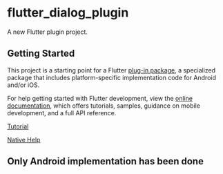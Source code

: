 # flutter_dialog_plugin

A new Flutter plugin project.

## Getting Started

This project is a starting point for a Flutter
[plug-in package](https://flutter.dev/developing-packages/),
a specialized package that includes platform-specific implementation code for
Android and/or iOS.

For help getting started with Flutter development, view the
[online documentation](https://flutter.dev/docs), which offers tutorials,
samples, guidance on mobile development, and a full API reference.

[Tutorial](https://medium.com/flutter-community/creating-a-flutter-plugin-dialog-box-78adbff15fe)

[Native Help](https://stackoverflow.com/questions/60048704/how-to-get-activity-and-context-in-flutter-plugin)

## Only Android implementation has been done
